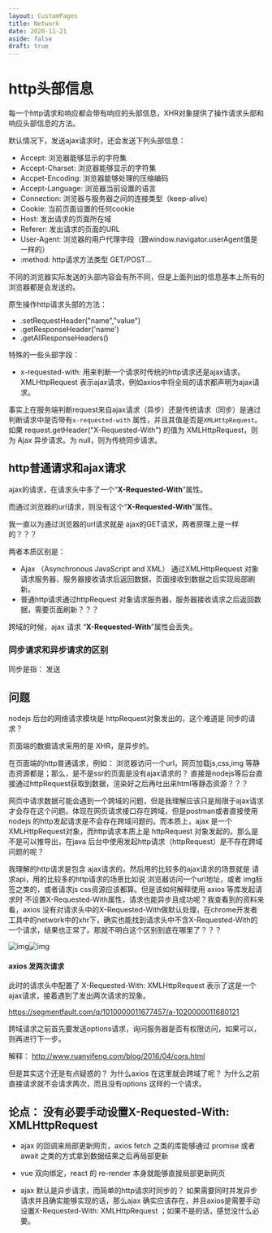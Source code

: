```yaml
---
layout: CustomPages
title: Network
date: 2020-11-21
aside: false
draft: true
---
```


# http头部信息

每一个http请求和响应都会带有响应的头部信息，XHR对象提供了操作请求头部和响应头部信息的方法。



默认情况下，发送ajax请求时，还会发送下列头部信息：

- Accept: 浏览器能够显示的字符集
- Accept-Charset: 浏览器能够显示的字符集
- Accpet-Encoding: 浏览器能够处理的压缩编码
- Accept-Language: 浏览器当前设置的语言
- Connection: 浏览器与服务器之间的连接类型（keep-alive）
- Cookie: 当前页面设置的任何cookie
- Host: 发出请求的页面所在域
- Referer: 发出请求的页面的URL
- User-Agent: 浏览器的用户代理字段（跟window.navigator.userAgent值是一样的）
- :method: http请求方法类型 GET/POST...

不同的浏览器实际发送的头部内容会有所不同，但是上面列出的信息基本上所有的浏览器都是会发送的。



原生操作http请求头部的方法：

- .setRequestHeader("name","value") 
- .getResponseHeader('name') 
- .getAllResponseHeaders() 



特殊的一些头部字段：

- x-requested-with: 用来判断一个请求时传统的http请求还是ajax请求。XMLHttpRequest 表示ajax请求，例如axios中将全局的请求都声明为ajax请求。

   

事实上在服务端判断request来自ajax请求（异步）还是传统请求（同步）是通过判断请求中是否带有`x-requested-with` 属性，并且其值是否是`XMLHttpRequest`。 如果 request.getHeader("X-Requested-With") 的值为 XMLHttpRequest，则为 Ajax 异步请求。为 null，则为传统同步请求。





## http普通请求和ajax请求

ajax的请求，在请求头中多了一个“**X-Requested-With**”属性。

而通过浏览器的url请求，则没有这个“**X-Requested-With**”属性。



我一直以为通过浏览器的url请求就是 ajax的GET请求，两者原理上是一样的？？？



两者本质区别是：

- Ajax （Asynchronous JavaScript and XML） 通过XMLHttpRequest 对象请求服务器，服务器接收请求后返回数据，页面接收到数据之后实现局部刷新。
- 普通http请求通过httpRequest 对象请求服务器，服务器接收请求之后返回数据，需要页面刷新？？？







跨域的时候，ajax 请求 “**X-Requested-With**”属性会丢失。



### 同步请求和异步请求的区别

同步是指： 发送







## 问题

nodejs 后台的网络请求模块是  httpRequest对象发出的，这个难道是 同步的请求？

页面端的数据请求采用的是 XHR，是异步的。



在页面端的http普通请求，例如： 浏览器访问一个url，网页加载js,css,img 等静态资源都是；那么，是不是ssr的页面是没有ajax请求的？ 直接是nodejs等后台直接通过httpRequest获取到数据，渲染好之后再吐出来html等静态资源？？？



网页中请求数据可能会遇到一个跨域的问题，但是我理解应该只是局限于ajax请求才会存在这个问题。体现在网页请求接口存在跨域，但是postman或者直接使用 nodejs 的http发起请求是不会存在跨域问题的。而本质上，ajax 是一个XMLHttpRequest对象，而http请求本质上是 httpRequest 对象发起的。那么是不是可以推导出，在java 后台中使用发起http请求（httpRequest）是不存在跨域问题的呢？



我理解的http请求是包含 ajax请求的，然后用的比较多的ajax请求的场景就是 请求api，用的比较多的http请求的场景比如说 浏览器访问一个url地址，或者 img标签之类的，或者请求js css资源应该都算。但是该如何解释使用 axios 等库发起请求时 不设置X-Requested-With属性，请求也能异步且成功呢？我查看到的资料来看，axios 没有对请求头中的X-Requested-With做默认处理，在chrome开发者工具中的network中的xhr下，确实也能找到请求头中不含X-Requested-With的一个请求，结果也正常了。那就不明白这个区别到底在哪里了？？？

![img](https://reactchina.sxlcdn.com/uploads/default/original/2X/d/df46d1bc674f83a697fcb156c30a3a479621557e.jpeg)![img](https://reactchina.sxlcdn.com/uploads/default/original/2X/c/c65f5adfdde3fe9e1057fb4e93bb269872ba72a2.jpeg)







#### axios 发两次请求

此时的请求头中配置了 X-Requested-With: XMLHttpRequest 表示了这是一个ajax请求，接着遇到了发出两次请求的现象。

https://segmentfault.com/q/1010000011677457/a-1020000011680121

跨域请求之前首先要发送options请求，询问服务器是否有权限访问，如果可以，则再进行下一步。

解释： http://www.ruanyifeng.com/blog/2016/04/cors.html



但是其实这个还是有点疑惑的？ 为什么axios 在这里就会跨域了呢？ 为什么之前直接请求就不会请求两次，而且没有options 这样的一个请求。







## 论点： 没有必要手动设置X-Requested-With: XMLHttpRequest 

- ajax 的回调来局部更新网页，axios fetch 之类的库能够通过 promise 或者 await 之类的方式拿到数据结果之后再局部更新

- vue 双向绑定，react 的 re-render 本身就能够直接局部更新网页

- ajax 默认是异步请求，而简单的http请求时同步的？ 如果需要同时并发异步请求并且确实能够实现的话，那么ajax 确实应该存在，并且axios是需要手动设置X-Requested-With: XMLHttpRequest ；如果不是的话，感觉没什么必要。

  

  





